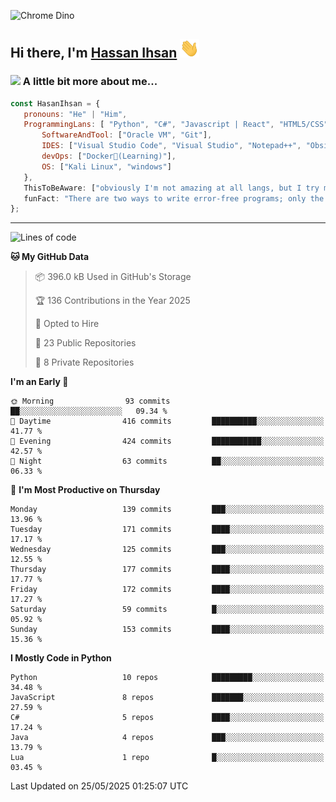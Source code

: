 <!--
**HasanIhsan/HasanIhsan** is a ✨ _special_ ✨ repository because its `README.md` (this file) appears on your GitHub profile.
-->

![Chrome Dino](https://mir-s3-cdn-cf.behance.net/project_modules/max_1200/4ff07986208593.5d9a654e92f36.gif)


<h2 align="left">Hi there, I'm <a href="https://www.linkedin.com/in/hassan-ihsan-045b11231/" target="_blank" rel="noopener noreferrer">Hassan Ihsan</a> <img src="https://raw.githubusercontent.com/ABSphreak/ABSphreak/master/gifs/Hi.gif" height="30" />
 
 
 ### <img src="https://media.giphy.com/media/VgCDAzcKvsR6OM0uWg/giphy.gif" width="50"> A little bit more about me...  
 
 ```javascript
const HasanIhsan = {
    pronouns: "He" | "Him",
    ProgrammingLans: [ "Python", "C#", "Javascript | React", "HTML5/CSS", "JSON", "Java"],
        SoftwareAndTool: ["Oracle VM", "Git"],
        IDES: ["Visual Studio Code", "Visual Studio", "Notepad++", "Obsidian"],
        devOps: ["Docker🐳(Learning)"], 
        OS: ["Kali Linux", "windows"]
    },
    ThisToBeAware: ["obviously I'm not amazing at all langs, but I try my best not to go rusty"], 
    funFact: "There are two ways to write error-free programs; only the third one works"
};
```
 
 --- 

<!--START_SECTION:waka-->
![Lines of code](https://img.shields.io/badge/From%20Hello%20World%20I%27ve%20Written-4.6%20million%20lines%20of%20code-blue)

**🐱 My GitHub Data** 

> 📦 396.0 kB Used in GitHub's Storage 
 > 
> 🏆 136 Contributions in the Year 2025
 > 
> 💼 Opted to Hire
 > 
> 📜 23 Public Repositories 
 > 
> 🔑 8 Private Repositories 
 > 
**I'm an Early 🐤** 

```text
🌞 Morning                93 commits          ██░░░░░░░░░░░░░░░░░░░░░░░   09.34 % 
🌆 Daytime                416 commits         ██████████░░░░░░░░░░░░░░░   41.77 % 
🌃 Evening                424 commits         ███████████░░░░░░░░░░░░░░   42.57 % 
🌙 Night                  63 commits          ██░░░░░░░░░░░░░░░░░░░░░░░   06.33 % 
```
📅 **I'm Most Productive on Thursday** 

```text
Monday                   139 commits         ███░░░░░░░░░░░░░░░░░░░░░░   13.96 % 
Tuesday                  171 commits         ████░░░░░░░░░░░░░░░░░░░░░   17.17 % 
Wednesday                125 commits         ███░░░░░░░░░░░░░░░░░░░░░░   12.55 % 
Thursday                 177 commits         ████░░░░░░░░░░░░░░░░░░░░░   17.77 % 
Friday                   172 commits         ████░░░░░░░░░░░░░░░░░░░░░   17.27 % 
Saturday                 59 commits          █░░░░░░░░░░░░░░░░░░░░░░░░   05.92 % 
Sunday                   153 commits         ████░░░░░░░░░░░░░░░░░░░░░   15.36 % 
```


**I Mostly Code in Python** 

```text
Python                   10 repos            █████████░░░░░░░░░░░░░░░░   34.48 % 
JavaScript               8 repos             ███████░░░░░░░░░░░░░░░░░░   27.59 % 
C#                       5 repos             ████░░░░░░░░░░░░░░░░░░░░░   17.24 % 
Java                     4 repos             ███░░░░░░░░░░░░░░░░░░░░░░   13.79 % 
Lua                      1 repo              █░░░░░░░░░░░░░░░░░░░░░░░░   03.45 % 
```




 Last Updated on 25/05/2025 01:25:07 UTC
<!--END_SECTION:waka-->
 
 
